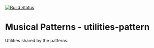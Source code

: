 [![Build Status](https://travis-ci.com/MusicalPatterns/utilities-pattern.svg?branch=master)](https://travis-ci.com/MusicalPatterns/utilities-pattern)

# Musical Patterns - utilities-pattern

Utilities shared by the patterns.
